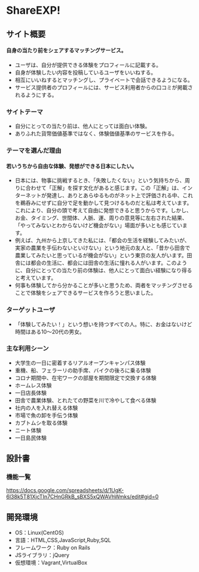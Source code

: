 # ShareEXP!

## サイト概要
#### 自身の当たり前をシェアするマッチングサービス。
- ユーザは、自分が提供できる体験をプロフィールに記載する。
- 自身が体験したい内容を投稿しているユーザをいいねする。
- 相互にいいねするとマッチングし、プライベートで会話できるようになる。
- サービス提供者のプロフィールには、サービス利用者からの口コミが掲載されるようにする。

### サイトテーマ
- 自分にとっての当たり前は、他人にとっては面白い体験。
- ありふれた貨幣価値基準ではなく、体験価値基準のサービスを作る。

### テーマを選んだ理由
#### 若いうちから自由な体験、発想ができる日本にしたい。
- 日本には、物事に挑戦するとき、「失敗したくない」という気持ちから、周りに合わせて「正解」を探す文化があると感じます。この「正解」は、インターネットが発達し、ありとあらゆるものがネット上で評価される中、これを鵜呑みにせずに自分で足を動かして見つけるものだと私は考えています。これにより、自分の頭で考えて自由に発想できると思うからです。しかし、お金、タイミング、世間体、人脈、運、周りの意見等に左右された結果、「やってみないとわからないけど機会がない」場面が多いとも感じています。
- 例えば、九州から上京してきた私には、「都会の生活を経験してみたいが、実家の農業を手伝わないといけない」という地元の友人と、「昔から田舎で農業してみたいと思っているが機会がない」という東京の友人がいます。田舎には都会の生活に、都会には田舎の生活に憧れる人がいます。このように、自分にとっての当たり前の体験は、他人にとって面白い経験になり得ると考えています。
- 何事も体験してから分かることが多いと思うため、両者をマッチングさせることで体験をシェアできるサービスを作ろうと思いました。

### ターゲットユーザ
- 「体験してみたい！」という想いを持つすべての人。特に、お金はないけど時間はある10～20代の男女。

### 主な利用シーン
- 大学生の一日に密着するリアルオープンキャンパス体験
- 重機、船、フェラーリの助手席、バイクの後ろに乗る体験
- コロナ期間中、在宅ワークの部屋を期間限定で交換する体験
- ホームレス体験
- 一日店長体験
- 田舎で農業体験、とれたての野菜を川で冷やして食べる体験
- 社内の人を入れ替える体験
- 市場で魚の卸を手伝う体験
- カブトムシを取る体験
- ニート体験
- 一日島民体験

## 設計書

### 機能一覧
<https://docs.google.com/spreadsheets/d/1UgK-6l38k5T81XjcTIn7CHnGRkB_sBXS5xQWAVhWmks/edit#gid=0>

## 開発環境
- OS：Linux(CentOS)
- 言語：HTML,CSS,JavaScript,Ruby,SQL
- フレームワーク：Ruby on Rails
- JSライブラリ：jQuery
- 仮想環境：Vagrant,VirtualBox
